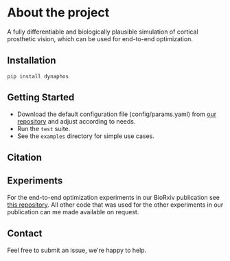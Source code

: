 # About the project
A fully differentiable and biologically plausible simulation of cortical prosthetic vision, which can be used for end-to-end optimization.

## Installation
`pip install dynaphos`

## Getting Started
- Download the default configuration file (config/params.yaml) from [our repository](https://github.com/neuralcodinglab/dynaphos/) and adjust according to needs. 
- Run the `test` suite.
- See the `examples` directory for simple use cases.

## Citation

## Experiments
For the end-to-end optimization experiments in our BioRxiv publication see [this repository](https://github.com/neuralcodinglab/viseon/tree/dynaphos-paper).
All other code that was used for the other experiments in our publication can me made available on request.

## Contact
Feel free to submit an issue, we're happy to help.
